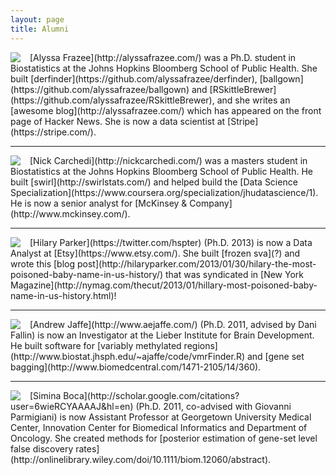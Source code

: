 ```yaml
---
layout: page
title: Alumni
---
```



<div style="float: left; margin-right:15px">
    <img src="../images/alyssa.jpeg"/>
</div>
[Alyssa Frazee](http://alyssafrazee.com/) was a Ph.D. student in Biostatistics at the Johns Hopkins Bloomberg School of Public Health. She built [derfinder](https://github.com/alyssafrazee/derfinder), [ballgown](https://github.com/alyssafrazee/ballgown) and [RSkittleBrewer](https://github.com/alyssafrazee/RSkittleBrewer), and she writes an [awesome blog](http://alyssafrazee.com/) which has appeared on the front page of Hacker News. She is now a data scientist at [Stripe](https://stripe.com/). 



---

<div style="float: left; margin-right:15px">
    <img src="../images/nick.jpeg"/>
</div>
[Nick Carchedi](http://nickcarchedi.com/) was a masters student in Biostatistics at the Johns Hopkins Bloomberg School of Public Health. He built [swirl](http://swirlstats.com/) and helped build the [Data Science Specialization](https://www.coursera.org/specialization/jhudatascience/1). He is now a senior analyst for [McKinsey & Company](http://www.mckinsey.com/).


---

<div style="float: left; margin-right:15px">
    <img src="../images/hilary.png"/>
</div>
[Hilary Parker](https://twitter.com/hspter) (Ph.D. 2013) is now a Data Analyst at [Etsy](https://www.etsy.com/). She built [frozen sva](?) and wrote this [blog post](http://hilaryparker.com/2013/01/30/hilary-the-most-poisoned-baby-name-in-us-history/) that was syndicated in [New York Magazine](http://nymag.com/thecut/2013/01/hillary-most-poisoned-baby-name-in-us-history.html)!


---


<div style="float: left; margin-right:15px">
    <img src="../images/jaffe.jpg"/>
</div>
[Andrew Jaffe](http://www.aejaffe.com/) (Ph.D. 2011, advised by Dani Fallin) is now an Investigator at the Lieber Institute for Brain Development. He built software for [variably methylated regions](http://www.biostat.jhsph.edu/~ajaffe/code/vmrFinder.R) and [gene set bagging](http://www.biomedcentral.com/1471-2105/14/360).




---


<div style="float: left; margin-right:15px">
    <img src="../images/simina.jpg"/>
</div>
[Simina Boca](http://scholar.google.com/citations?user=6wieRCYAAAAJ&hl=en) (Ph.D. 2011, co-advised with Giovanni Parmigiani) is now Assistant Professor at Georgetown University Medical Center, Innovation Center for Biomedical Informatics and Department of Oncology. She created methods for [posterior estimation of gene-set level false discovery rates](http://onlinelibrary.wiley.com/doi/10.1111/biom.12060/abstract).

